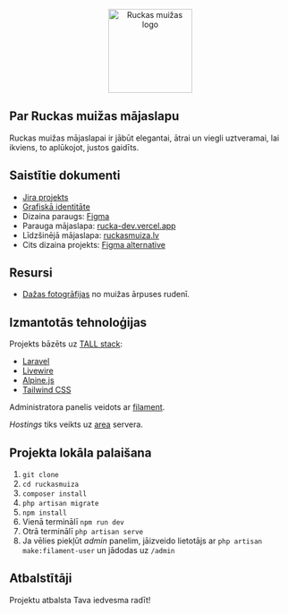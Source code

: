 <p align="center"><img src="https://www.ruckasmuiza.lv/logo.png" width="150" alt="Ruckas muižas logo"></p>

## Par Ruckas muižas mājaslapu

Ruckas muižas mājaslapai ir jābūt elegantai, ātrai un viegli uztveramai, lai ikviens, to aplūkojot, justos gaidīts.

## Saistītie dokumenti

-   [Jira projekts ](https://amixam.atlassian.net/jira/software/projects/RUC/boards/3)
-   [Grafiskā identitāte](https://vtdtlv-my.sharepoint.com/:b:/g/personal/jekabs_krigerts_vtdt_edu_lv/EYHS1j94mHZBkFFMxzhkyqwBmPRvo8pi2EhaFgB15C1Bzg?e=5nerAn)
-   Dizaina paraugs: [Figma](https://www.figma.com/file/p4AWgLxn8VQg4ALTbi27Um/Untitled?type=design&node-id=0%3A1&mode=design&t=ioqNgiYVKJmTSuXw-1)
-   Parauga mājaslapa: [rucka-dev.vercel.app](https://rucka-dev.vercel.app/)
-   Līdzšinējā mājaslapa: [ruckasmuiza.lv](https://www.ruckasmuiza.lv/)
-   Cits dizaina projekts: [Figma alternative](https://www.figma.com/file/zBgzpYKdLpGUJQn8gqQQsE/RM-M%C4%81jaslapa?type=design&node-id=0%3A1&mode=design&t=Dj011RlAZiFqNtvx-1)

## Resursi

-   [Dažas fotogrāfijas](https://vtdtlv-my.sharepoint.com/:f:/g/personal/jekabs_krigerts_vtdt_edu_lv/ElKUWwpomlxAt4kC4Hh2pPsBrIHr-1UlOJkZzXJHlez02Q?e=I2mryM) no muižas ārpuses rudenī.

## Izmantotās tehnoloģijas

Projekts bāzēts uz [TALL stack](https://tallstack.dev/):

-   [Laravel](https://laravel.com/)
-   [Livewire](https://laravel-livewire.com/)
-   [Alpine.js](https://alpinejs.dev/)
-   [Tailwind CSS](https://tailwindcss.com/)

Administratora panelis veidots ar [filament](https://filamentphp.com/).

_Hostings_ tiks veikts uz [area](https://area.lv/lv/) servera.

## Projekta lokāla palaišana

1. `git clone`
2. `cd ruckasmuiza`
3. `composer install`
4. `php artisan migrate`
5. `npm install`
6. Vienā terminālī `npm run dev`
7. Otrā terminālī `php artisan serve`
8. Ja vēlies piekļūt _admin_ panelim, jāizveido lietotājs ar `php artisan make:filament-user` un jādodas uz `/admin`

## Atbalstītāji

Projektu atbalsta Tava iedvesma radīt!
